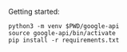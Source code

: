 Getting started:

    python3 -m venv $PWD/google-api
    source google-api/bin/activate
    pip install -r requirements.txt 
